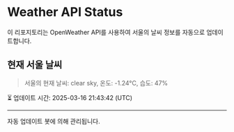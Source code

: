 
# Weather API Status

이 리포지토리는 OpenWeather API를 사용하여 서울의 날씨 정보를 자동으로 업데이트합니다.

## 현재 서울 날씨
> 서울의 현재 날씨: clear sky, 온도: -1.24°C, 습도: 47%

⏳ 업데이트 시간: 2025-03-16 21:43:42 (UTC)

---
자동 업데이트 봇에 의해 관리됩니다.
